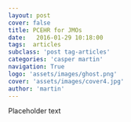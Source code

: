 ```yaml
---
layout: post
cover: false
title: PCEHR for JMOs
date:   2016-01-29 10:18:00
tags:  articles
subclass: 'post tag-articles'
categories: 'casper martin'
navigation: True
logo: 'assets/images/ghost.png'
cover: 'assets/images/cover4.jpg'
author: 'martin'
---
```


Placeholder text 
